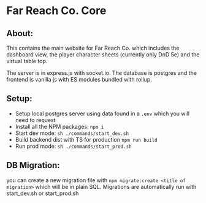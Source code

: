 # Far Reach Co. Core

## About:

This contains the main website for Far Reach Co. which includes the dashboard view, the player character sheets (currently only DnD 5e) and the virtual table top.

The server is in express.js with socket.io. The database is postgres and the frontend is vanilla js with ES modules bundled with rollup.

## Setup:

- Setup local postgres server using data found in a `.env` which you will need to request
- Install all the NPM packages: `npm i`
- Start dev mode: `sh ./commands/start_dev.sh`
- Build backend dist with TS for production `npm run build`
- Run prod mode: `sh ./commands/start_prod.sh`

## DB Migration:

you can create a new migration file with `npm migrate:create <title of migration>` which will be in plain SQL.
Migrations are automatically run with start_dev.sh or start_prod.sh
